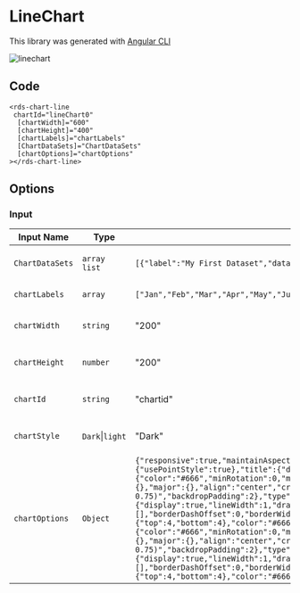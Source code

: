 # LineChart

This library was generated with [Angular CLI](https://github.com/angular/angular-cli)

<p align="left">
<img src="../../assets/linechart.png" alt="linechart"/>
<p/>

## Code




`<rds-chart-line`  
 ` chartId="lineChart0"`  
`  [chartWidth]="600"`  
`  [chartHeight]="400"`  
`  [chartLabels]="chartLabels"`  
`  [ChartDataSets]="ChartDataSets"`  
`  [chartOptions]="chartOptions"`  
`></rds-chart-line>`  

## Options
### Input
<!-- prettier-ignore -->
| Input Name                  | Type                             |Example| Description                                                                  |
| --------------------------- | -------------------------------- |------------| ---------------------------------------------------------------------------- |
| `ChartDataSets`             | `array list`        |`[{"label":"My First Dataset","data":[65,59,80,81,56,55],"fill":false,"borderColor":"rgb(75, 192, 192)","tension":0.1}]`|Data set of the Line Chart
| `chartLabels`               | `array`                          | `["Jan","Feb","Mar","Apr","May","Jun"]`|Specify chart labels|
| `chartWidth`                |  `string`                       | "200"|Specify the width of the chart|
| `chartHeight`                |  `number`                       | "200"|Specify the width of the chart|
| `chartId`                |  `string`                       | "chartid"|Specify the ID of the chart|
| `chartStyle`                |  `Dark`\|`light`                       | "Dark"|Specify the style of the chart|
|`chartOptions`|`Object`|`{"responsive":true,"maintainAspectRatio":false,"plugins":{"legend":{"position":"right","align":"start","pointStyle":"line","labels":{"usePointStyle":true}},"tooltip":{"usePointStyle":true},"title":{"display":true,"text":"Line Chart","Position":"left","align":"center","color":"#666"}},"scales":{"x":{"axis":"x","ticks":{"color":"#666","minRotation":0,"maxRotation":50,"mirror":false,"textStrokeWidth":0,"textStrokeColor":"","padding":3,"display":true,"autoSkip":true,"autoSkipPadding":3,"labelOffset":0,"minor":{},"major":{},"align":"center","crossAlign":"near","showLabelBackdrop":false,"backdropColor":"rgba(255, 255, 255, 0.75)","backdropPadding":2},"type":"category","display":true,"offset":false,"reverse":false,"beginAtZero":false,"bounds":"ticks","grace":0,"grid":{"display":true,"lineWidth":1,"drawBorder":true,"drawOnChartArea":true,"drawTicks":true,"tickLength":8,"offset":false,"borderDash":[],"borderDashOffset":0,"borderWidth":1,"color":"rgba(0,0,0,0.1)","borderColor":"rgba(0,0,0,0.1)"},"title":{"display":false,"text":"","padding":{"top":4,"bottom":4},"color":"#666"},"id":"x","position":"bottom"},"y":{"axis":"y","ticks":{"color":"#666","minRotation":0,"maxRotation":50,"mirror":false,"textStrokeWidth":0,"textStrokeColor":"","padding":3,"display":true,"autoSkip":true,"autoSkipPadding":3,"labelOffset":0,"minor":{},"major":{},"align":"center","crossAlign":"near","showLabelBackdrop":false,"backdropColor":"rgba(255, 255, 255, 0.75)","backdropPadding":2},"type":"linear","display":true,"offset":false,"reverse":false,"beginAtZero":false,"bounds":"ticks","grace":0,"grid":{"display":true,"lineWidth":1,"drawBorder":true,"drawOnChartArea":true,"drawTicks":true,"tickLength":8,"offset":false,"borderDash":[],"borderDashOffset":0,"borderWidth":1,"color":"rgba(0,0,0,0.1)","borderColor":"rgba(0,0,0,0.1)"},"title":{"display":false,"text":"","padding":{"top":4,"bottom":4},"color":"#666"},"id":"y","position":"left"}}}`|Chart options|
